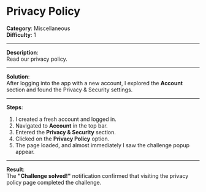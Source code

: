 # Privacy Policy

**Category**: Miscellaneous  
**Difficulty**: 1

---

**Description**:  
Read our privacy policy.

---

**Solution**:  
After logging into the app with a new account, I explored the **Account** section and found the Privacy & Security settings.

---

**Steps**:  
1. I created a fresh account and logged in.  
2. Navigated to **Account** in the top bar.  
3. Entered the **Privacy & Security** section.  
4. Clicked on the **Privacy Policy** option.  
5. The page loaded, and almost immediately I saw the challenge popup appear.

---

**Result**:  
The **"Challenge solved!"** notification confirmed that visiting the privacy policy page completed the challenge.
